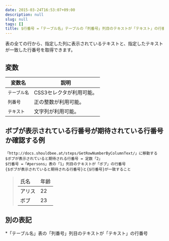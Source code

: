 ```yaml
---
date: 2015-03-24T16:53:07+09:00
description: null
slug: null
tags: []
title: $行番号 =「テーブル名」テーブルの「列番号」列目のテキストが「テキスト」の行番号
---
```


表の全ての行から、指定した列に表示されているテキストと、指定したテキストが一致した行番号を取得できます。

## 変数

変数名 | 説明
------|---------
`テーブル名` | CSS3セレクタが利用可能。
`列番号` | 正の整数が利用可能。
`テキスト` | 文字列が利用可能。

## ボブが表示されている行番号が期待されている行番号か確認する例

```
「http://docs.shouldbee.at/steps/GetRowNumberByColumnText/」に移動する
$ボブが表示されていると期待される行番号 = 定数「2」
$行番号 =「#persons」表の「1」列目のテキストが「ボブ」の行番号
{$ボブが表示されていると期待される行番号}と{$行番号}が一致すること
```

<blockquote>
<table id="persons">
  <thead>
    <tr>
        <td>氏名</td>
        <td>年齢</td>
    </tr>
  </thead>
  <tbody>
    <tr>
        <td>アリス</td>
        <td>22</td>
    </tr>
    <tr>
        <td>ボブ</td>
        <td>23</td>
    </tr>
  </tbody>
</table>
</blockquote>

## 別の表記

*「テーブル名」表の「列番号」列目のテキストが「テキスト」の行番号
